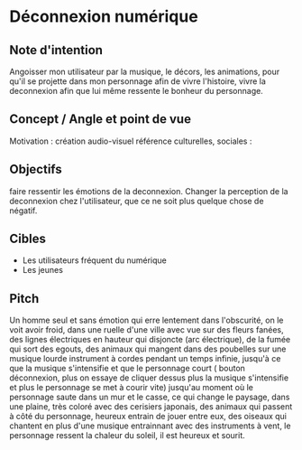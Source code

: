 # Déconnexion numérique 


## Note d'intention

Angoisser mon utilisateur par la musique, le décors, les animations, pour qu'il se projette dans mon personnage afin de vivre l'histoire, vivre la deconnexion afin que lui même ressente le bonheur du personnage.

## Concept / Angle et point de vue

Motivation : création audio-visuel
référence culturelles, sociales : 

## Objectifs 

faire ressentir les émotions de la deconnexion.
Changer la perception de la deconnexion chez l'utilisateur, que ce ne soit plus quelque chose de négatif.

## Cibles

- Les utilisateurs fréquent du numérique
- Les jeunes


## Pitch

Un homme seul et sans émotion qui erre lentement dans l'obscurité, on le voit avoir froid, dans une ruelle d'une ville avec vue sur des fleurs fanées, des lignes électriques en hauteur qui disjoncte (arc électrique), de la fumée qui sort des egouts, des animaux qui mangent dans des poubelles sur une musique lourde instrument à cordes pendant un temps infinie, jusqu'à ce que la musique s'intensifie et que le personnage court ( bouton déconnexion, plus on essaye de cliquer dessus plus la musique s'intensifie et plus le personnage se met à courir vite) jusqu'au moment où le personnage saute dans un mur et le casse, ce qui change le paysage, dans une plaine, très coloré avec des cerisiers japonais, des animaux qui passent à côté du personnage, heureux entrain de jouer entre eux, des oiseaux qui chantent en plus d'une musique entrainnant avec des instruments à vent, le personnage ressent la chaleur du soleil, il est heureux et sourit.
